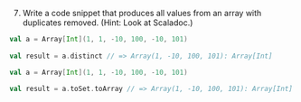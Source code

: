 7. Write a code snippet that produces all values from an array with duplicates removed. (Hint: Look at Scaladoc.)

```scala
val a = Array[Int](1, 1, -10, 100, -10, 101)
​
val result = a.distinct // => Array(1, -10, 100, 101): Array[Int]
```


```scala
val a = Array[Int](1, 1, -10, 100, -10, 101)
​
val result = a.toSet.toArray // => Array(1, -10, 100, 101): Array[Int]
```
